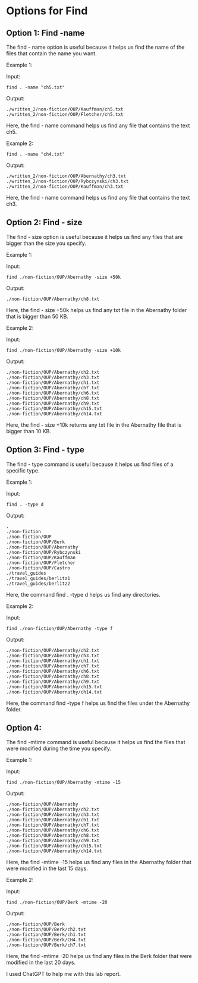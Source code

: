 # Options for Find

## Option 1: Find -name

The find - name option is useful because it helps us find the name of the files that contain the name you want.


Example 1: 

Input: 

```
find . -name "ch5.txt"
```

Output: 
```
./written_2/non-fiction/OUP/Kauffman/ch5.txt
./written_2/non-fiction/OUP/Fletcher/ch5.txt
```

Here, the find - name command helps us find any file that contains the text ch5.


Example 2:

```
find . -name "ch4.txt"
```

Output:

```
./written_2/non-fiction/OUP/Abernathy/ch3.txt
./written_2/non-fiction/OUP/Rybczynski/ch3.txt
./written_2/non-fiction/OUP/Kauffman/ch3.txt
```

Here, the find - name command helps us find any file that contains the text ch3.


## Option 2: Find - size

The find - size option is useful because it helps us find any files that are bigger than the size you specify.


Example 1:

Input:
```
find ./non-fiction/OUP/Abernathy -size +50k
```

Output:
```
./non-fiction/OUP/Abernathy/ch8.txt
```

Here, the find - size +50k helps us find any txt file in the Abernathy folder that is bigger than 50 KB.


Example 2:

Input: 
```
find ./non-fiction/OUP/Abernathy -size +10k 
```

Output:
```
./non-fiction/OUP/Abernathy/ch2.txt
./non-fiction/OUP/Abernathy/ch3.txt
./non-fiction/OUP/Abernathy/ch1.txt
./non-fiction/OUP/Abernathy/ch7.txt
./non-fiction/OUP/Abernathy/ch6.txt
./non-fiction/OUP/Abernathy/ch8.txt
./non-fiction/OUP/Abernathy/ch9.txt
./non-fiction/OUP/Abernathy/ch15.txt
./non-fiction/OUP/Abernathy/ch14.txt
```

Here, the find - size +10k returns any txt file in the Abernathy file that is bigger than 10 KB.


## Option 3: Find - type

The find - type command is useful because it helps us find files of a specific type.

Example 1:

Input: 
```
find . -type d 
```

Output: 
```
.
./non-fiction
./non-fiction/OUP
./non-fiction/OUP/Berk
./non-fiction/OUP/Abernathy
./non-fiction/OUP/Rybczynski
./non-fiction/OUP/Kauffman
./non-fiction/OUP/Fletcher
./non-fiction/OUP/Castro
./travel_guides
./travel_guides/berlitz1
./travel_guides/berlitz2
```

Here, the command find . -type d helps us find any directories.

Example 2: 

Input:
```
find ./non-fiction/OUP/Abernathy -type f
```

Output: 
```
./non-fiction/OUP/Abernathy/ch2.txt
./non-fiction/OUP/Abernathy/ch3.txt
./non-fiction/OUP/Abernathy/ch1.txt
./non-fiction/OUP/Abernathy/ch7.txt
./non-fiction/OUP/Abernathy/ch6.txt
./non-fiction/OUP/Abernathy/ch8.txt
./non-fiction/OUP/Abernathy/ch9.txt
./non-fiction/OUP/Abernathy/ch15.txt
./non-fiction/OUP/Abernathy/ch14.txt
```

Here, the command find -type f helps us find the files under the Abernathy folder.

## Option 4: 

The find -mtime command is useful because it helps us find the files that were modified during the time you specify.

Example 1:

Input:
```
find ./non-fiction/OUP/Abernathy -mtime -15
```

Output: 
```
./non-fiction/OUP/Abernathy
./non-fiction/OUP/Abernathy/ch2.txt
./non-fiction/OUP/Abernathy/ch3.txt
./non-fiction/OUP/Abernathy/ch1.txt
./non-fiction/OUP/Abernathy/ch7.txt
./non-fiction/OUP/Abernathy/ch6.txt
./non-fiction/OUP/Abernathy/ch8.txt
./non-fiction/OUP/Abernathy/ch9.txt
./non-fiction/OUP/Abernathy/ch15.txt
./non-fiction/OUP/Abernathy/ch14.txt
```

Here, the find -mtime -15 helps us find any files in the Abernathy folder that were modified in the last 15 days.

Example 2:

Input:
```
find ./non-fiction/OUP/Berk -mtime -20
```

Output: 
```
./non-fiction/OUP/Berk
./non-fiction/OUP/Berk/ch2.txt
./non-fiction/OUP/Berk/ch1.txt
./non-fiction/OUP/Berk/CH4.txt
./non-fiction/OUP/Berk/ch7.txt
```

Here, the find -mtime -20 helps us find any files in the Berk folder that were modified in the last 20 days.

I used ChatGPT to help me with this lab report.
